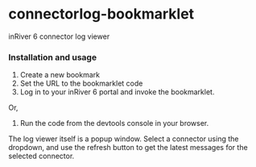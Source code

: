# connectorlog-bookmarklet

inRiver 6 connector log viewer
### Installation and usage
1. Create a new bookmark
2. Set the URL to the bookmarklet code
3. Log in to your inRiver 6 portal and invoke the bookmarklet.

Or,
1. Run the code from the devtools console in your browser.

The log viewer itself is a popup window. Select a connector using the dropdown, and use the refresh button to get the latest messages for the selected connector.
